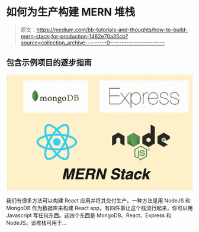 # 如何为生产构建 MERN 堆栈

> 原文：<https://medium.com/bb-tutorials-and-thoughts/how-to-build-mern-stack-for-production-1462e70a35cb?source=collection_archive---------0----------------------->

## 包含示例项目的逐步指南

![](img/92ff4de8531baed9e74a93ca8ffb0b86.png)

我们有很多方法可以构建 React 应用并将其交付生产。一种方法是用 NodeJS 和 MongoDB 作为数据库来构建 React app。有四件事让这个栈流行起来，你可以用 Javascript 写任何东西。这四个东西是 MongoDB、React、Express 和 NodeJS。该堆栈可用于…